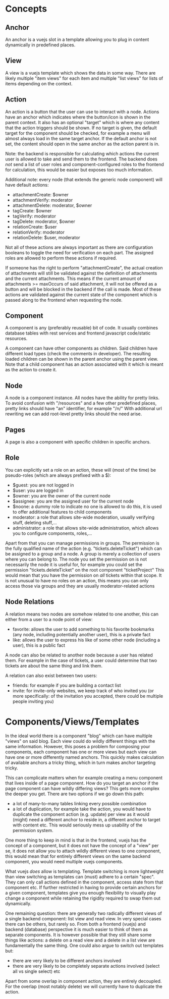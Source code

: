 # Concepts

## Anchor

An anchor is a vuejs slot in a template allowing you to plug in content dynamically in predefined places.

## View

A view is a vuejs template which shows the data in some way. There are likely multiple "item views" for each item and multiple "list views" for lists of items depending on the context.

## Action

An action is a button that the user can use to interact with a node.
Actions have an anchor which indicates where the button/icon is shown in the parent context.
It also has an optional "target" which is where any content that the action triggers should be shown. If no target is given, the default target for the component should be checked, for example a menu will almost always load in the same target anchor.
If the default anchor is not set, the content should open in the same anchor as the action parent is in.

Note: the backend is responsible for calculating which actions the current user is allowed to take and send them to the frontend. The backend does _not_ send a list of user roles and component-configured roles to the frontend for calculation, this would be easier but exposes too much information.

Additional note: every node (that extends the generic node component) will have default actions:

- attachmentCreate: $owner
- attachmentVerify: moderator
- attachmentDelete: moderator, $owner
- tagCreate: $owner
- tagVerify: moderator
- tagDelete: moderator, $owner
- relationCreate: $user
- relationVerify: moderator
- relationDelete: $user, moderator

Not all of these actions are always important as there are configuration booleans to toggle the need for verification on each part. The assigned roles are allowed to perform these actions if required.

If someone has the right to perform "attachmentCreate", the actual creation of attachments will still be validated against the definition of attachments and the current attachments. This means if the current amount of attachments >= maxOccurs of said attachment, it will not be offered as a button and will be blocked in the backend if the call is made.
Most of these actions are validated against the current state of the component which is passed along to the frontend when requesting the node.

## Component

A component is any (preferably reusable) bit of code. It usually combines database tables with rest services and frontend javascript code/static resources.

A component can have other components as children. Said children have different load types (check the comments in developer). The resulting loaded children can be shown in the parent anchor using the parent view.
Note that a child component has an action associated with it which is meant as the action to create it.

## Node

A node is a component instance. All nodes have the ability for pretty links. To avoid confusion with "/resources" and a few other predefined places, pretty links should have "an" identifier, for example "/n/"
With additional url rewriting we can add root-level pretty links should the need arise.

## Pages

A page is also a component with specific children in specific anchors.

## Role

You can explicitly set a role on an action, these will (most of the time) be pseudo-roles (which are always prefixed with a $):
- $guest: you are not logged in
- $user: you are logged in
- $owner: you are the owner of the current node 
- $assignee: you are the assigned user for the current node
- $noone: a dummy role to indicate no one is allowed to do this, it is used to offer additional features to child components
- moderator: a role that allows site-wide moderation, usually verifying stuff, deleting stuff,...
- administrator: a role that allows site-wide administration, which allows you to configure components, roles,...

Apart from that you can manage permissions in groups. The permission is the fully qualified name of the action (e.g. "tickets.deleteTicket") which can be assigned to a group and a node.
A group is merely a collection of users where you can belong to.
The node you set the permission on is not necessarily the node it is useful for, for example you could set the permission "tickets.deleteTicket" on the root component "ticketProject"
This would mean that you have the permission on _all_ tickets within that scope.
It is not unusual to have no roles on an action, this means you can only access those via groups and they are usually moderator-related actions

## Node Relations

A relation means two nodes are somehow related to one another, this can either from a user to a node point of view:

- favorite: allows the user to add something to his favorite bookmarks (any node, including potentially another user), this is a private fact
- like: allows the user to express his like of some other node (including a user), this is a public fact

A node can also be related to another node because a user has related them. For example in the case of tickets, a user could determine that two tickets are about the same thing and link them.

A relation can also exist between two users:

- friends: for example if you are building a contact list
- invite: for invite-only websites, we keep track of who invited you (or more specifically: of the invitation you accepted, there could be multiple people inviting you)

# Components/Views/Templates

In the ideal world there is a component "blog" which can have multiple "views" on said blog. Each view could do wildly different things with the same information.
However, this poses a problem for composing your components, each component has one or more views but each view can have one or more differently named anchors.
This quickly makes calculation of available anchors a tricky thing, which in turn makes anchor targeting tricky.

This can complicate matters when for example creating a menu component that lives inside of a page component. How do you target an anchor if the page component can have wildly differing views?
This gets more complex the deeper you get. There are two options if we go down this path:

- a lot of many-to-many tables linking every possible combination
- a lot of duplication, for example take the action, you would have to duplicate the component action (e.g. update) per view as it would (might) need a different anchor to reside in, a different anchor to target with content etc. This would seriously mess up usability of the permission system.

One more thing to keep in mind is that in the frontend, vuejs has the concept of a component, but it does not have the concept of a "view" per se, it does not allow you to attach wildly different views to one component, this would mean that for entirely different views on the same backend component, you would need multiple vuejs components.

What vuejs _does_ allow is templating. Template switching is more lightweight than view switching as templates can (must) adhere to a certain "spec". They can only call actions defined in the component, access state from that component etc. If further restricted in having to provide certain anchors for a given component, templates give you enough flexibility to visually play change a component while retaining the rigidity required to swap them out dynamically.

One remaining question: there are generally two radically different views of a single backend component: list view and read view. In very special cases there can be others, but rarely so.
From both a frontend (vuejs) and backend (database) perspective it is much easier to think of them as separate components. It is however possible that they still share some things like actions: a delete on a read view and a delete in a list view are fundamentally the same thing. One could also argue to switch out templates but:

- there are very likely to be different anchors involved
- there are very likely to be completely separate actions involved (select all vs single select) etc

Apart from some overlap in component action, they are entirely decoupled. For the overlap (most notably delete) we will currently have to duplicate the action.
